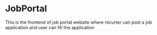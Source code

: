 # JobPortal
This is the frontend of job portal website where recurter can post a job application and user can fill the application 
